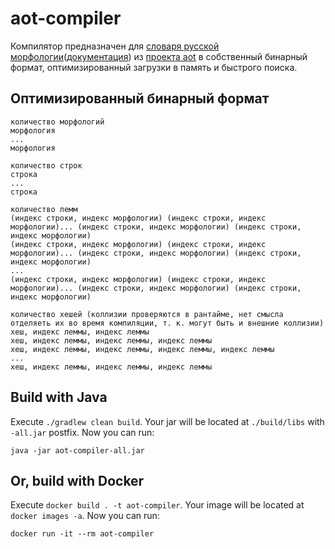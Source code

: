 # aot-compiler

Компилятор предназначен для [словаря русской морфологии](https://github.com/sokirko74/aot/tree/master/Dicts/Morph/Russian)([документация](https://github.com/sokirko74/aot/blob/master/Docs/Morph_UNIX.txt)) из [проекта aot](https://github.com/sokirko74/aot) в собственный бинарный формат, оптимизированный загрузки в память и быстрого поиска.

## Оптимизированный бинарный формат

```
количество морфологий
морфология
...
морфология 

количество строк
строка
...
строка

количество лемм
(индекс строки, индекс морфологии) (индекс строки, индекс морфологии)... (индекс строки, индекс морфологии) (индекс строки, индекс морфологии)
(индекс строки, индекс морфологии) (индекс строки, индекс морфологии)... (индекс строки, индекс морфологии) (индекс строки, индекс морфологии)
...
(индекс строки, индекс морфологии) (индекс строки, индекс морфологии)... (индекс строки, индекс морфологии) (индекс строки, индекс морфологии)

количество хешей (коллизии проверяются в рантайме, нет смысла отделяеть их во время компиляции, т. к. могут быть и внешние коллизии)
хеш, индекс леммы, индекс леммы
хеш, индекс леммы, индекс леммы, индекс леммы
хеш, индекс леммы, индекс леммы, индекс леммы, индекс леммы
...
хеш, индекс леммы, индекс леммы, индекс леммы
```

## Build with Java

Execute `./gradlew clean build`. Your jar will be located at `./build/libs` with `-all.jar` postfix.
Now you can run:

```shell
java -jar aot-compiler-all.jar
```

## Or, build with Docker

Execute `docker build . -t aot-compiler`. Your image will be located at `docker images -a`. Now you can
run:

```shell
docker run -it --rm aot-compiler
```
